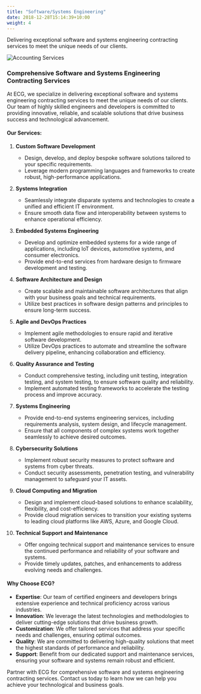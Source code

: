 ```yaml
---
title: "Software/Systems Engineering"
date: 2018-12-28T15:14:39+10:00
weight: 4
---
```


Delivering exceptional software and systems engineering contracting services to meet the unique needs of our clients. 

![Accounting Services](/images/austin-distel-nGc5RT2HmF0-unsplash.jpg)

### Comprehensive Software and Systems Engineering Contracting Services

At ECG, we specialize in delivering exceptional software and systems engineering contracting services to meet the unique needs of our clients. Our team of highly skilled engineers and developers is committed to providing innovative, reliable, and scalable solutions that drive business success and technological advancement.

#### Our Services:

1. **Custom Software Development**
   - Design, develop, and deploy bespoke software solutions tailored to your specific requirements.
   - Leverage modern programming languages and frameworks to create robust, high-performance applications.

2. **Systems Integration**
   - Seamlessly integrate disparate systems and technologies to create a unified and efficient IT environment.
   - Ensure smooth data flow and interoperability between systems to enhance operational efficiency.

3. **Embedded Systems Engineering**
   - Develop and optimize embedded systems for a wide range of applications, including IoT devices, automotive systems, and consumer electronics.
   - Provide end-to-end services from hardware design to firmware development and testing.

4. **Software Architecture and Design**
   - Create scalable and maintainable software architectures that align with your business goals and technical requirements.
   - Utilize best practices in software design patterns and principles to ensure long-term success.

5. **Agile and DevOps Practices**
   - Implement agile methodologies to ensure rapid and iterative software development.
   - Utilize DevOps practices to automate and streamline the software delivery pipeline, enhancing collaboration and efficiency.

6. **Quality Assurance and Testing**
   - Conduct comprehensive testing, including unit testing, integration testing, and system testing, to ensure software quality and reliability.
   - Implement automated testing frameworks to accelerate the testing process and improve accuracy.

7. **Systems Engineering**
   - Provide end-to-end systems engineering services, including requirements analysis, system design, and lifecycle management.
   - Ensure that all components of complex systems work together seamlessly to achieve desired outcomes.

8. **Cybersecurity Solutions**
   - Implement robust security measures to protect software and systems from cyber threats.
   - Conduct security assessments, penetration testing, and vulnerability management to safeguard your IT assets.

9. **Cloud Computing and Migration**
   - Design and implement cloud-based solutions to enhance scalability, flexibility, and cost-efficiency.
   - Provide cloud migration services to transition your existing systems to leading cloud platforms like AWS, Azure, and Google Cloud.

10. **Technical Support and Maintenance**
    - Offer ongoing technical support and maintenance services to ensure the continued performance and reliability of your software and systems.
    - Provide timely updates, patches, and enhancements to address evolving needs and challenges.

#### Why Choose ECG?

- **Expertise**: Our team of certified engineers and developers brings extensive experience and technical proficiency across various industries.
- **Innovation**: We leverage the latest technologies and methodologies to deliver cutting-edge solutions that drive business growth.
- **Customization**: We offer tailored services that address your specific needs and challenges, ensuring optimal outcomes.
- **Quality**: We are committed to delivering high-quality solutions that meet the highest standards of performance and reliability.
- **Support**: Benefit from our dedicated support and maintenance services, ensuring your software and systems remain robust and efficient.

Partner with ECG for comprehensive software and systems engineering contracting services. Contact us today to learn how we can help you achieve your technological and business goals.
